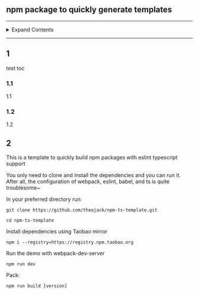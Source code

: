## npm package to quickly generate templates


--------

<details>
     <summary>Expand Contents</summary>

<!-- toc -->

- [1](#1)
   * [1.1](#11)
   * [1.2](#12)
- [2](#2)

<!-- tocstop -->

</details>

--------

## 1

test toc

### 1.1

1.1

### 1.2

1.2

## 2

This is a template to quickly build npm packages with eslint typescript support

You only need to clone and install the dependencies and you can run it. After all, the configuration of webpack, eslint, babel, and ts is quite troublesome~

In your preferred directory run:

````
git clone https://github.com/theajack/npm-ts-template.git
````

````
cd npm-ts-template
````

Install dependencies using Taobao mirror

````
npm i --registry=https://registry.npm.taobao.org
````

Run the demo with webpack-dev-server

````
npm run dev
````

Pack:

````
npm run build [version]
````